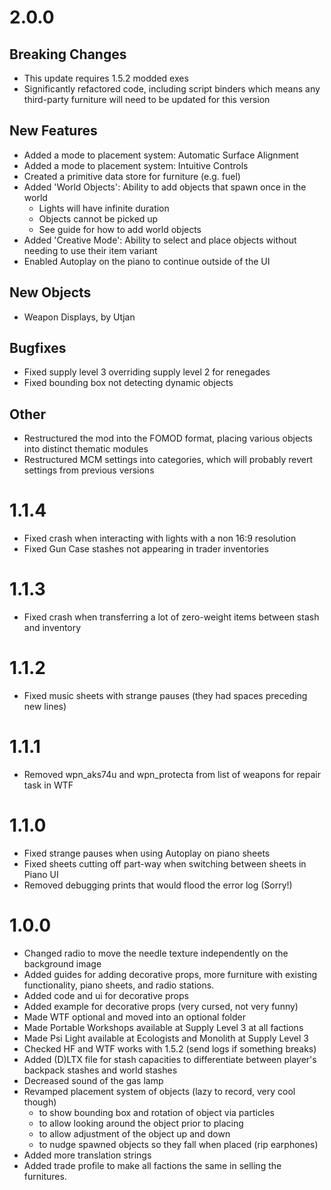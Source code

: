 # 2.0.0
## Breaking Changes
- This update requires 1.5.2 modded exes
- Significantly refactored code, including script binders which means any third-party furniture will need to be updated for this version

## New Features
- Added a mode to placement system: Automatic Surface Alignment
- Added a mode to placement system: Intuitive Controls
- Created a primitive data store for furniture (e.g. fuel)
- Added 'World Objects': Ability to add objects that spawn once in the world
  - Lights will have infinite duration
  - Objects cannot be picked up
  - See guide for how to add world objects
- Added 'Creative Mode': Ability to select and place objects without needing to use their item variant
- Enabled Autoplay on the piano to continue outside of the UI

## New Objects
- Weapon Displays, by Utjan

## Bugfixes
- Fixed supply level 3 overriding supply level 2 for renegades
- Fixed bounding box not detecting dynamic objects

## Other
- Restructured the mod into the FOMOD format, placing various objects into distinct thematic modules
- Restructured MCM settings into categories, which will probably revert settings from previous versions

# 1.1.4
- Fixed crash when interacting with lights with a non 16:9 resolution
- Fixed Gun Case stashes not appearing in trader inventories

# 1.1.3
- Fixed crash when transferring a lot of zero-weight items between stash and inventory

# 1.1.2
- Fixed music sheets with strange pauses (they had spaces preceding new lines)

# 1.1.1
- Removed wpn_aks74u and wpn_protecta from list of weapons for repair task in WTF

# 1.1.0
- Fixed strange pauses when using Autoplay on piano sheets
- Fixed sheets cutting off part-way when switching between sheets in Piano UI
- Removed debugging prints that would flood the error log (Sorry!)

# 1.0.0
- Changed radio to move the needle texture independently on the background image
- Added guides for adding decorative props, more furniture with existing functionality, piano sheets, and radio stations.
- Added code and ui for decorative props
- Added example for decorative props (very cursed, not very funny)
- Made WTF optional and moved into an optional folder
- Made Portable Workshops available at Supply Level 3 at all factions
- Made Psi Light available at Ecologists and Monolith at Supply Level 3
- Checked HF and WTF works with 1.5.2 (send logs if something breaks)
- Added (D)LTX file for stash capacities to differentiate between player's backpack stashes and world stashes
- Decreased sound of the gas lamp
- Revamped placement system of objects (lazy to record, very cool though)
  - to show bounding box and rotation of object via particles
  - to allow looking around the object prior to placing
  - to allow adjustment of the object up and down
  - to nudge spawned objects so they fall when placed (rip earphones)
- Added more translation strings
- Added trade profile to make all factions the same in selling the furnitures.